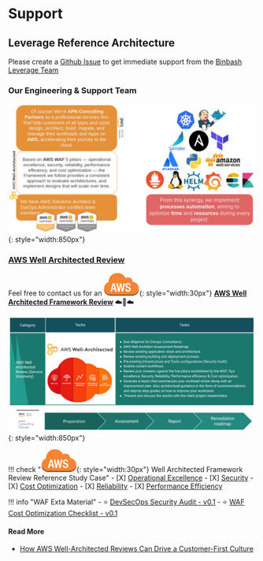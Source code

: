 # Support

## Leverage Reference Architecture

Please create a [Github Issue](https://github.com/binbashar/le-tf-infra-aws/issues/new/choose) to
get immediate support from the [Binbash Leverage Team](https://www.binbash.com.ar)

### Our Engineering & Support Team

![leverage-aws-waf](./assets/images/services/ref-architecture-waf-team.png "Leverage"){: style="width:850px"}

### [AWS Well Architected Review](https://aws.amazon.com/architecture/well-architected/)

Feel free to contact us for an ![leverage-aws](./assets/images/icons/aws-emojipack/General_AWScloud.png "AWS"){: style="width:30px"}
[**AWS Well Architected Framework Review**](https://drive.google.com/file/d/16VOOy5LmSqkFZ5vFpoURDeifEWpjMHtJ/view?usp=sharing) 
:cloud::rocket::cloud:

![leverage-aws-waf](./assets/images/services/ref-architecture-waf-review.png "Leverage"){: style="width:850px"}

!!! check "![leverage-aws](./assets/images/icons/aws-emojipack/General_AWScloud.png "AWS"){: style="width:30px"} Well Architected Framework Review Reference Study Case"
    - [X] [Operational Excellence](https://drive.google.com/file/d/1NQScQo0skHjbm-hG0kOJ6zvBwb0M2qLx/view?usp=sharing)
    - [X] [Security](https://drive.google.com/file/d/10TAb2h-P4yaF9WIau5rfIWtazwHvMpUH/view?usp=sharing)
    - [X] [Cost Optimization](https://drive.google.com/file/d/1Eoj9YuTHSbXWt6ASxq3WwO7snto5YrcB/view?usp=sharing)
    - [X] [Reliability](https://drive.google.com/file/d/1KYZC-wTXn2PSVIEtikx9PFOwK2SoCxD8/view?usp=sharing)
    - [X] [Performance Efficiency](https://drive.google.com/file/d/1B2T-ACEuy6HqHTBhSuRbqS9tNiaVxjQR/view?usp=sharing)
 
!!! info "WAF Exta Material"
    - :star: [DevSecOps Security Audit - v0.1](https://drive.google.com/file/d/1mtWfvXpucJP7NCUmuvxNhVq5hQ3kz9zz/view?usp=sharing)
    - :star: [WAF Cost Optimization Checklist - v0.1](https://drive.google.com/file/d/18boU7ppcBDU5eCm1TGWcjVMM8IrFj6QJ/view?usp=sharing)
 
#### Read More
* [How AWS Well-Architected Reviews Can Drive a Customer-First Culture](https://aws.amazon.com/blogs/apn/how-aws-well-architected-reviews-can-drive-a-customer-first-culture/)